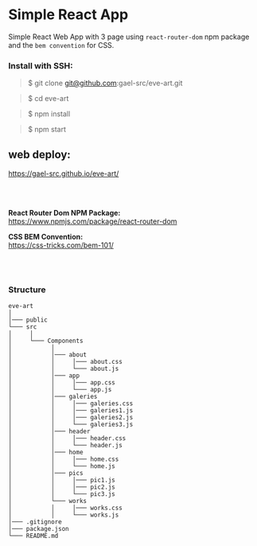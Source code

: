 # Simple React App

Simple React Web App with 3 page using `react-router-dom` npm package and the `bem convention` for CSS.

### Install with SSH:

> $ git clone git@github.com:gael-src/eve-art.git

> $ cd eve-art

> $ npm install

> $ npm start

## web deploy:

https://gael-src.github.io/eve-art/

</br>
</br>

**React Router Dom NPM Package:** </br>
https://www.npmjs.com/package/react-router-dom

**CSS BEM Convention:** </br>
https://css-tricks.com/bem-101/

</br>
</br>

### Structure

```
eve-art
│
│─── public
└─── src
│     │
│     └─── Components
│           │
│           │─── about
│           │     │─── about.css
│           │     └─── about.js
│           │─── app
│           │     │─── app.css
│           │     └─── app.js
│           │─── galeries
│           │     │─── galeries.css
│           │     │─── galeries1.js
│           │     │─── galeries2.js
│           │     └─── galeries3.js
│           │─── header
│           │     │─── header.css
│           │     └─── header.js
│           │─── home
│           │     │─── home.css
│           │     └─── home.js
│           │─── pics
│           │     │─── pic1.js
│           │     │─── pic2.js
│           │     └─── pic3.js
│           └─── works
│           │     │─── works.css
│           │     └─── works.js
│─── .gitignore
│─── package.json
└─── README.md
```

